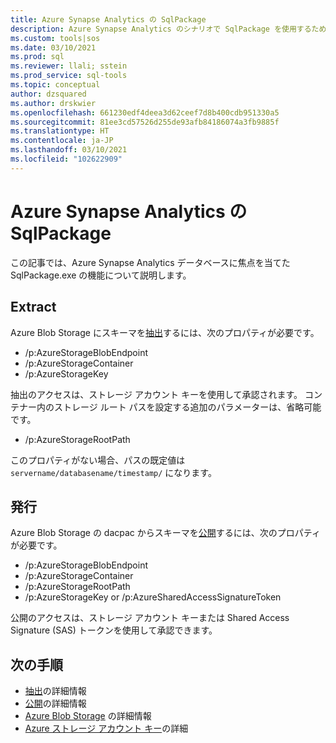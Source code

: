 ```yaml
---
title: Azure Synapse Analytics の SqlPackage
description: Azure Synapse Analytics のシナリオで SqlPackage を使用するためのヒント
ms.custom: tools|sos
ms.date: 03/10/2021
ms.prod: sql
ms.reviewer: llali; sstein
ms.prod_service: sql-tools
ms.topic: conceptual
author: dzsquared
ms.author: drskwier
ms.openlocfilehash: 661230edf4deea3d62ceef7d8b400cdb951330a5
ms.sourcegitcommit: 81ee3cd57526d255de93afb84186074a3fb9885f
ms.translationtype: HT
ms.contentlocale: ja-JP
ms.lasthandoff: 03/10/2021
ms.locfileid: "102622909"
---
```

# <a name="sqlpackage-for-azure-synapse-analytics"></a>Azure Synapse Analytics の SqlPackage

この記事では、Azure Synapse Analytics データベースに焦点を当てた SqlPackage.exe の機能について説明します。

## <a name="extract"></a>Extract
Azure Blob Storage にスキーマを[抽出](sqlpackage-extract.md)するには、次のプロパティが必要です。
- /p:AzureStorageBlobEndpoint
- /p:AzureStorageContainer
- /p:AzureStorageKey

抽出のアクセスは、ストレージ アカウント キーを使用して承認されます。  コンテナー内のストレージ ルート パスを設定する追加のパラメーターは、省略可能です。
- /p:AzureStorageRootPath

このプロパティがない場合、パスの既定値は `servername/databasename/timestamp/` になります。

## <a name="publish"></a>発行
Azure Blob Storage の dacpac からスキーマを[公開](sqlpackage-publish.md)するには、次のプロパティが必要です。
- /p:AzureStorageBlobEndpoint
- /p:AzureStorageContainer
- /p:AzureStorageRootPath
- /p:AzureStorageKey or /p:AzureSharedAccessSignatureToken

公開のアクセスは、ストレージ アカウント キーまたは Shared Access Signature (SAS) トークンを使用して承認できます。

## <a name="next-steps"></a>次の手順
- [抽出](sqlpackage-extract.md)の詳細情報
- [公開](sqlpackage-publish.md)の詳細情報
- [Azure Blob Storage](https://docs.microsoft.com/azure/storage/blobs/storage-blobs-introduction) の詳細情報
- [Azure ストレージ アカウント キー](https://docs.microsoft.com/azure/storage/common/storage-account-keys-manage)の詳細